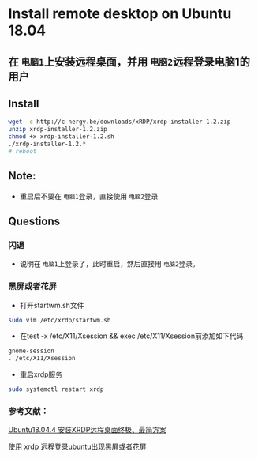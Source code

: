 # Install remote desktop on Ubuntu 18.04

## 在 `电脑1`**上安装远程桌面，并用** `电脑2`远程登录电脑1的用户

## Install

```bash
wget -c http://c-nergy.be/downloads/xRDP/xrdp-installer-1.2.zip
unzip xrdp-installer-1.2.zip
chmod +x xrdp-installer-1.2.sh
./xrdp-installer-1.2.*
# reboot
```

## Note:

* 重启后不要在 `电脑1`登录，直接使用 `电脑2`登录

## Questions

### 闪退

* 说明在 `电脑1`上登录了，此时重启，然后直接用 `电脑2`登录。

### 黑屏或者花屏

* 打开startwm.sh文件

```bash
sudo vim /etc/xrdp/startwm.sh
```

* 在test -x /etc/X11/Xsession && exec /etc/X11/Xsession前添加如下代码

```bash
gnome-session
. /etc/X11/Xsession
```

* 重启xrdp服务

```bash
sudo systemctl restart xrdp
```

### 参考文献：

[Ubuntu18.04.4 安装XRDP远程桌面终极、最简方案](https://blog.csdn.net/weixin_43315707/article/details/107518380?utm_medium=distribute.pc_relevant.none-task-blog-2~default~baidujs_baidulandingword~default-1-107518380-blog-124164589.pc_relevant_paycolumn_v3&spm=1001.2101.3001.4242.2&utm_relevant_index=3)

[使用 xrdp 远程登录ubuntu出现黑屏或者花屏](https://blog.csdn.net/Fatmear/article/details/122037566)
